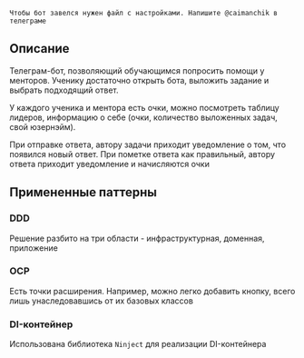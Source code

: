 `Чтобы бот завелся нужен файл с настройками. Напишите @caimanchik в телеграме`

## Описание

Телеграм-бот, позволяющий обучающимся попросить помощи у менторов. Ученику достаточно открыть бота, выложить задание и выбрать подходящий ответ. 

У каждого ученика и ментора есть очки, можно посмотреть таблицу лидеров, информацию о себе (очки, количество выложенных задач, свой юзернэйм). 

При отправке ответа, автору задачи приходит уведомление о том, что появился новый ответ. При пометке ответа как правильный, автору ответа приходит уведомление и начисляются очки

## Примененные паттерны

### DDD

Решение разбито на три области - инфраструктурная, доменная, приложение

### OCP

Есть точки расширения. Например, можно легко добавить кнопку, всего лишь унаследовавшись от их базовых классов

### DI-контейнер

Использована библиотека `Ninject` для реализации DI-контейнера
